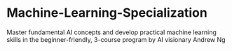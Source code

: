 # Machine-Learning-Specialization
Master fundamental AI concepts and develop practical machine learning skills in the beginner-friendly, 3-course program by AI visionary Andrew Ng
